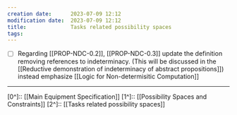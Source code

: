 ```yaml
---
creation date:		2023-07-09 12:12
modification date:	2023-07-09 12:12
title: 				Tasks related possibility spaces
tags:
---
```

- [ ] Regarding [[PROP-NDC-0.2]], [[PROP-NDC-0.3]] update the definition removing references to indeterminacy. (This will be discussed in the [[Reductive demonstration of indeterminacy of abstract propositions]]) instead emphasize [[Logic for Non-determisitic Computation]]

---
[0^]:: [[Main Equipment Specification]]
[1^]:: [[Possibility Spaces and Constraints]]
[2^]:: [[Tasks related possibility spaces]]